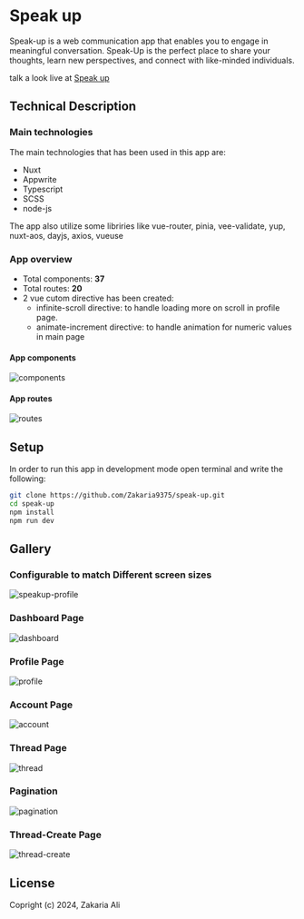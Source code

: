 # Speak up

Speak-up is a web communication app that enables you to engage in meaningful conversation. Speak-Up is the perfect place to share your thoughts, learn new perspectives, and connect with like-minded individuals.

talk a look live at [Speak up](https://speak-up.zaportfolio.com/)

## Technical Description

### Main technologies  

The main technologies that has been used in this app are:

* Nuxt
* Appwrite
* Typescript
* SCSS
* node-js

The app also utilize some libriries like vue-router, pinia, vee-validate, yup, nuxt-aos, dayjs, axios, vueuse

### App overview

* Total components: **37**  
* Total routes: **20**
* 2 vue cutom directive has been created:  
  * infinite-scroll directive: to handle loading more on scroll in profile page.  
  * animate-increment directive: to handle animation for numeric values in main page

#### App components

![components](/public/readme/components.png)

#### App routes

![routes](/public/readme/routes.png)

## Setup

In order to run this app in development mode open terminal and write the following:

```bash
git clone https://github.com/Zakaria9375/speak-up.git
cd speak-up
npm install
npm run dev
```

## Gallery  

### Configurable to match Different screen sizes

![speakup-profile](/public/gallery/sprofile.png)

### Dashboard Page

![dashboard](/public/gallery/7.png)

### Profile Page

![profile](/public/gallery/8.png)

### Account Page

![account](/public/gallery/9.png)

### Thread Page

![thread](/public/gallery/10.png)

### Pagination

![pagination](/public/gallery/11.png)

### Thread-Create Page

![thread-create](/public/gallery/12.png)

## License

Copright (c) 2024, Zakaria Ali
